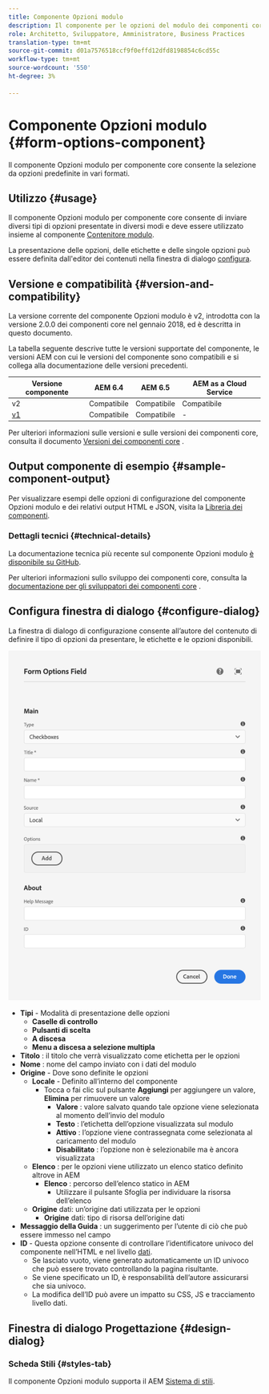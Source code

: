 ```yaml
---
title: Componente Opzioni modulo
description: Il componente per le opzioni del modulo dei componenti core consente la selezione da opzioni predefinite in vari formati.
role: Architetto, Sviluppatore, Amministratore, Business Practices
translation-type: tm+mt
source-git-commit: d01a7576518ccf9f0effd12dfd8198854c6cd55c
workflow-type: tm+mt
source-wordcount: '550'
ht-degree: 3%

---
```



# Componente Opzioni modulo {#form-options-component}

Il componente Opzioni modulo per componente core consente la selezione da opzioni predefinite in vari formati.

## Utilizzo {#usage}

Il componente Opzioni modulo per componente core consente di inviare diversi tipi di opzioni presentate in diversi modi e deve essere utilizzato insieme al componente [Contenitore modulo](form-container.md).

La presentazione delle opzioni, delle etichette e delle singole opzioni può essere definita dall&#39;editor dei contenuti nella finestra di dialogo [configura](#configure-dialog).

## Versione e compatibilità {#version-and-compatibility}

La versione corrente del componente Opzioni modulo è v2, introdotta con la versione 2.0.0 dei componenti core nel gennaio 2018, ed è descritta in questo documento.

La tabella seguente descrive tutte le versioni supportate del componente, le versioni AEM con cui le versioni del componente sono compatibili e si collega alla documentazione delle versioni precedenti.

| Versione componente | AEM 6.4 | AEM 6.5 | AEM as a Cloud Service |
|--- |--- |--- |---|
| v2 | Compatibile | Compatibile | Compatibile |
| [v1](/help/components/v1/form-options-v1.md) | Compatibile | Compatibile | - |

Per ulteriori informazioni sulle versioni e sulle versioni dei componenti core, consulta il documento [Versioni dei componenti core](/help/versions.md) .

## Output componente di esempio {#sample-component-output}

Per visualizzare esempi delle opzioni di configurazione del componente Opzioni modulo e dei relativi output HTML e JSON, visita la [Libreria dei componenti](https://adobe.com/go/aem_cmp_library_form_options).

### Dettagli tecnici {#technical-details}

La documentazione tecnica più recente sul componente Opzioni modulo [è disponibile su GitHub](https://adobe.com/go/aem_cmp_tech_form_options_v2).

Per ulteriori informazioni sullo sviluppo dei componenti core, consulta la [documentazione per gli sviluppatori dei componenti core](/help/developing/overview.md) .

## Configura finestra di dialogo {#configure-dialog}

La finestra di dialogo di configurazione consente all’autore del contenuto di definire il tipo di opzioni da presentare, le etichette e le opzioni disponibili.

![Finestra di dialogo di modifica del componente Opzioni modulo](/help/assets/form-options-edit.png)

* **Tipi**  - Modalità di presentazione delle opzioni
   * **Caselle di controllo**
   * **Pulsanti di scelta**
   * **A discesa**
   * **Menu a discesa a selezione multipla**
* **Titolo** : il titolo che verrà visualizzato come etichetta per le opzioni
* **Nome** : nome del campo inviato con i dati del modulo
* **Origine**  - Dove sono definite le opzioni
   * **Locale**  - Definito all’interno del componente
      * Tocca o fai clic sul pulsante **Aggiungi** per aggiungere un valore, **Elimina** per rimuovere un valore
         * **Valore** : valore salvato quando tale opzione viene selezionata al momento dell’invio del modulo
         * **Testo** : l’etichetta dell’opzione visualizzata sul modulo
         * **Attivo** : l’opzione viene contrassegnata come selezionata al caricamento del modulo
         * **Disabilitato** : l’opzione non è selezionabile ma è ancora visualizzata
   * **Elenco** : per le opzioni viene utilizzato un elenco statico definito altrove in AEM
      * **Elenco** : percorso dell’elenco statico in AEM
         * Utilizzare il pulsante Sfoglia per individuare la risorsa dell’elenco
   * **Origine**  dati: un’origine dati utilizzata per le opzioni
      * **Origine**  dati: tipo di risorsa dell’origine dati
* **Messaggio della Guida** : un suggerimento per l’utente di ciò che può essere immesso nel campo
* **ID**  - Questa opzione consente di controllare l’identificatore univoco del componente nell’HTML e nel livello  [dati](/help/developing/data-layer/overview.md).
   * Se lasciato vuoto, viene generato automaticamente un ID univoco che può essere trovato controllando la pagina risultante.
   * Se viene specificato un ID, è responsabilità dell’autore assicurarsi che sia univoco.
   * La modifica dell’ID può avere un impatto su CSS, JS e tracciamento livello dati.

## Finestra di dialogo Progettazione {#design-dialog}

### Scheda Stili {#styles-tab}

Il componente Opzioni modulo supporta il AEM [Sistema di stili](/help/get-started/authoring.md#component-styling).
